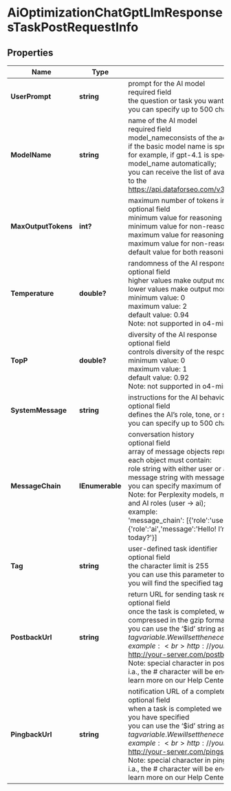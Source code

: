 # AiOptimizationChatGptLlmResponsesTaskPostRequestInfo


## Properties

| Name | Type | Description | Notes |
|------------ | ------------- | ------------- | -------------|
**UserPrompt** | **string** | prompt for the AI model<br>required field<br>the question or task you want to send to the AI model;<br>you can specify up to 500 characters in the user_prompt field |[optional]|
**ModelName** | **string** | name of the AI model<br>required field<br>model_nameconsists of the actual model name and version name;<br>if the basic model name is specified, its latest version will be set by default;<br>for example, if gpt-4.1 is specified, the gpt-4.1-2025-04-14 will be set as model_name automatically;<br>you can receive the list of available LLM models by making a separate request to the https://api.dataforseo.com/v3/ai_optimization/chat_gpt/llm_responses/models |[optional]|
**MaxOutputTokens** | **int?** | maximum number of tokens in the AI response<br>optional field<br>minimum value for reasoning models (e.g., model_name starts with ‘o’): 1024;<br>minimum value for non-reasoning models: 16;<br>maximum value for reasoning models: 4096;<br>maximum value for non-reasoning models: 2048;<br>default value for both reasoning and non-reasoning models: 2048; |[optional]|
**Temperature** | **double?** | randomness of the AI response<br>optional field<br>higher values make output more diverse;<br>lower values make output more focused;<br>minimum value: 0<br>maximum value: 2<br>default value: 0.94<br>Note: not supported in o4-mini, o3-mini, o1-pro, o1 models |[optional]|
**TopP** | **double?** | diversity of the AI response<br>optional field<br>controls diversity of the response by limiting token selection;<br>minimum value: 0<br>maximum value: 1<br>default value: 0.92<br>Note: not supported in o4-mini, o3-mini, o1-pro, o1 models |[optional]|
**SystemMessage** | **string** | instructions for the AI behaviour<br>optional field<br>defines the AI’s role, tone, or specific behavior;<br>you can specify up to 500 characters in the system_message field |[optional]|
**MessageChain** | **IEnumerable<LlmMessageChainItem>** | conversation history<br>optional field<br>array of message objects representing previous conversation turns;<br>each object must contain:<br>role string with either user or ai role;<br>message string with message content (max 500 characters);<br>you can specify maximum of 10 message objects in the array;<br>Note: for Perplexity models, messages must strictly alternate between user and AI roles (user → ai);<br>example:<br>'message_chain': [{'role':'user','message':'Hello, what’s up?'},{'role':'ai','message':'Hello! I’m doing well, thank you. How can I assist you today?'}] |[optional]|
**Tag** | **string** | user-defined task identifier<br>optional field<br>the character limit is 255<br>you can use this parameter to identify the task and match it with the result<br>you will find the specified tag value in the data array of the response |[optional]|
**PostbackUrl** | **string** | return URL for sending task results<br>optional field<br>once the task is completed, we will send a POST request with its results compressed in the gzip format to the postback_url you specified<br>you can use the ‘$id’ string as a $id variable and ‘$tag’ as urlencoded $tag variable. We will set the necessary values before sending the request.<br>example:<br>http://your-server.com/postbackscript?id=$id<br>http://your-server.com/postbackscript?id=$id&tag=$tag<br>Note: special character in postback_url will be urlencoded;<br>i.a., the # character will be encoded into %23<br>learn more on our Help Center |[optional]|
**PingbackUrl** | **string** | notification URL of a completed task<br>optional field<br>when a task is completed we will notify you by GET request sent to the URL you have specified<br>you can use the ‘$id’ string as a $id variable and ‘$tag’ as urlencoded $tag variable. We will set the necessary values before sending the request<br>example:<br>http://your-server.com/pingscript?id=$id<br>http://your-server.com/pingscript?id=$id&tag=$tag<br>Note: special character in pingback_url will be urlencoded;<br>i.a., the # character will be encoded into %23<br>learn more on our Help Center |[optional]|